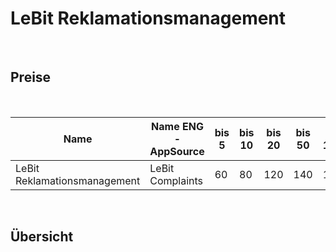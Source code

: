 # LeBit Reklamationsmanagement

<br>

## Preise

<br>

| Name                                    | Name ENG -AppSource               | bis 5 | bis 10 | bis 20 | bis 50 | bis 100 | Über 100 |
|-----------------------------------------|-----------------------------------|-------|--------|--------|--------|---------|----------|
| LeBit Reklamationsmanagement            | LeBit Complaints                  | 60    | 80     | 120    | 140    | 160     | 200      |

<br>

## Übersicht
